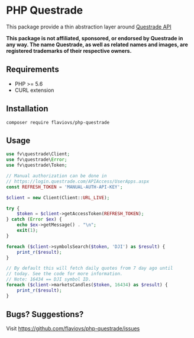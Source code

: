 PHP Questrade
===================================================

This package provide a thin abstraction layer around [Questrade API](https://www.questrade.com/api/home)

**This package is not affiliated, sponsored, or endorsed by Questrade in any way. The name Questrade, as well as related names and images, are registered trademarks of their respective owners.**


Requirements
------------
* PHP >= 5.6
* CURL extension


Installation
------------

```
composer require flaviovs/php-questrade
```


Usage
-----

```php
use fv\questrade\Client;
use fv\questrade\Error;
use fv\questrade\Token;

// Manual authorization can be done in
// https://login.questrade.com/APIAccess/UserApps.aspx
const REFRESH_TOKEN = 'MANUAL-AUTH-API-KEY';

$client = new Client(Client::URL_LIVE);

try {
	$token = $client->getAccessToken(REFRESH_TOKEN);
} catch (Error $ex) {
	echo $ex->getMessage() . "\n";
	exit(1);
}

foreach ($client->symbolsSearch($token, 'DJI') as $result) {
	print_r($result);
}

// By default this will fetch daily quotes from 7 day ago until
// today. See the code for more information.
// Note: 16434 == DJI symbol ID.
foreach ($client->marketsCandles($token, 16434) as $result) {
	print_r($result);
}
```


Bugs? Suggestions?
------------------
Visit https://github.com/flaviovs/php-questrade/issues
